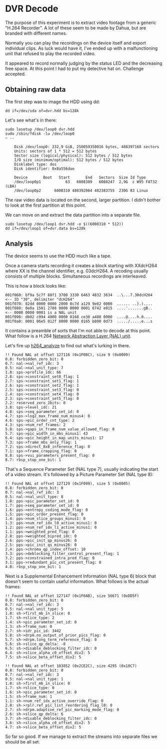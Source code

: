 # DVR Decode


The purpose of this experiment is to extract video footage from a generic "H.264 Recorder".
A lot of these seem to be made by Dahua, but are branded with different names.

Normally you can play the recordings on the device itself and export individual clips.
As luck would have it, I've ended up with a malfunctioning unit that refused to play the recorded video.

It appeared to record normally judging by the status LED and the decreasing free space.
At this point I had to put my detective hat on. Challenge accepted.

## Obtaining raw data

The first step was to image the HDD using dd:

    dd if=/dev/sda of=dvr.hdd bs=128k

Let's see what's in there:

    sudo losetup /dev/loop0 dvr.hdd
    sudo /sbin/fdisk -lu /dev/loop0                                                                                                                                                                          ~ --

        Disk /dev/loop0: 232,9 GiB, 250059350016 bytes, 488397168 sectors
        Units: sectors of 1 * 512 = 512 bytes
        Sector size (logical/physical): 512 bytes / 512 bytes
        I/O size (minimum/optimal): 512 bytes / 512 bytes
        Disklabel type: dos
        Disk identifier: 0x8a556dae

        Device       Boot   Start       End   Sectors  Size Id Type
        /dev/loop0p1           63   6008309   6008247  2,9G  c W95 FAT32 (LBA)
        /dev/loop0p2      6008310 488392064 482383755  230G 83 Linux

The raw video data is located on the second, larger partition.
I didn't bother to look at the first partition at this point.

We can move on and extract the data partition into a separate file.

    sudo losetup /dev/loop1 dvr.hdd -o $((6008310 * 512))
    dd if=/dev/loop1 of=dvr.data bs=128k

## Analysis

The device seems to use the HDD much like a tape.

Once a camera starts recording it creates a block starting with XXdcH264 where XX is the channel identifier, e.g. 03dcH264.
A recoding usually consists of multiple blocks. Simultaneous recordings are interleaved.

This is how a block looks like:

    001f060: bf9a 5c7f 88f1 3700 3330 6463 4832 3634  ..\...7.30dcH264   <-- ID "30", delimiter "dcH264"
    001f070: 82dd 0000 0800 2000 0c7d a129 9e02 0000  ...... ..}.)....
    001f080: 0e0a 1501 2708 0000 0000 0001 6742 e015  ....'.......gB..   <-- 0000 0000 0001 is a NAL unit
    001f090: db02 c094 4000 0000 0168 ce30 a480 0000  ....@....h.0....
    001f0a0: 0001 06e5 012f 8000 0000 0165 b800 0d73  ...../.....e...s

It contains a preamble of sorts that I'm not able to decode at this point.
What follow is a H.264 [Network Abstraction Layer (NAL) unit](http://en.wikipedia.org/wiki/Network_Abstraction_Layer).

Let's fire up [h264_analyze](https://github.com/aizvorski/h264bitstream) to find out what's lurking in there.

    !! Found NAL at offset 127116 (0x1F08C), size 9 (0x0009)
    0.8: forbidden_zero_bit: 0
    0.7: nal->nal_ref_idc: 3
    0.5: nal->nal_unit_type: 7
    1.8: sps->profile_idc: 66
    2.8: sps->constraint_set0_flag: 1
    2.7: sps->constraint_set1_flag: 1
    2.6: sps->constraint_set2_flag: 1
    2.5: sps->constraint_set3_flag: 0
    2.4: sps->constraint_set4_flag: 0
    2.3: sps->constraint_set5_flag: 0
    2.2: reserved_zero_2bits: 0
    3.8: sps->level_idc: 21
    4.8: sps->seq_parameter_set_id: 0
    4.7: sps->log2_max_frame_num_minus4: 0
    4.6: sps->pic_order_cnt_type: 2
    4.3: sps->num_ref_frames: 2
    5.8: sps->gaps_in_frame_num_value_allowed_flag: 0
    5.7: sps->pic_width_in_mbs_minus1: 43
    6.4: sps->pic_height_in_map_units_minus1: 17
    7.3: sps->frame_mbs_only_flag: 1
    7.2: sps->direct_8x8_inference_flag: 0
    7.1: sps->frame_cropping_flag: 0
    8.8: sps->vui_parameters_present_flag: 0
    8.7: rbsp_stop_one_bit: 1

That's a Sequence Parameter Set (NAL type 7), usually indicating the start of a video stream.
It's followed by a Picture Parameter Set (NAL type 8):

    !! Found NAL at offset 127129 (0x1F099), size 5 (0x0005)
    0.8: forbidden_zero_bit: 0
    0.7: nal->nal_ref_idc: 3
    0.5: nal->nal_unit_type: 8
    1.8: pps->pic_parameter_set_id: 0
    1.7: pps->seq_parameter_set_id: 0
    1.6: pps->entropy_coding_mode_flag: 0
    1.5: pps->pic_order_present_flag: 0
    1.4: pps->num_slice_groups_minus1: 0
    1.3: pps->num_ref_idx_l0_active_minus1: 0
    1.2: pps->num_ref_idx_l1_active_minus1: 0
    1.1: pps->weighted_pred_flag: 0
    2.8: pps->weighted_bipred_idc: 0
    2.6: pps->pic_init_qp_minus26: 0
    2.5: pps->pic_init_qs_minus26: 0
    2.4: pps->chroma_qp_index_offset: 10
    3.3: pps->deblocking_filter_control_present_flag: 1
    3.2: pps->constrained_intra_pred_flag: 0
    3.1: pps->redundant_pic_cnt_present_flag: 0
    4.8: rbsp_stop_one_bit: 1

Next is a Supplemental Enhancement Information (NAL type 6) block that doesn't seem to contain useful information.
What follows is the actual frames:

    !! Found NAL at offset 127147 (0x1F0AB), size 56671 (0xDD5F)
    0.8: forbidden_zero_bit: 0
    0.7: nal->nal_ref_idc: 3
    0.5: nal->nal_unit_type: 5
    1.8: sh->first_mb_in_slice: 0
    1.7: sh->slice_type: 2
    1.4: sh->pic_parameter_set_id: 0
    1.3: sh->frame_num: 0
    2.7: sh->idr_pic_id: 3442
    5.8: sh->drpm.no_output_of_prior_pics_flag: 0
    5.7: sh->drpm.long_term_reference_flag: 0
    5.6: sh->slice_qp_delta: -8
    6.5: sh->disable_deblocking_filter_idc: 0
    6.4: sh->slice_alpha_c0_offset_div2: 5
    7.5: sh->slice_beta_offset_div2: 5

    !! Found NAL at offset 183852 (0x2CE2C), size 4295 (0x10C7)
    0.8: forbidden_zero_bit: 0
    0.7: nal->nal_ref_idc: 3
    0.5: nal->nal_unit_type: 1
    1.8: sh->first_mb_in_slice: 0
    1.7: sh->slice_type: 0
    1.6: sh->pic_parameter_set_id: 0
    1.5: sh->frame_num: 1
    1.1: sh->num_ref_idx_active_override_flag: 0
    2.8: sh->rplr.ref_pic_list_reordering_flag_l0: 0
    2.7: sh->drpm.adaptive_ref_pic_marking_mode_flag: 0
    2.6: sh->slice_qp_delta: 6
    3.7: sh->disable_deblocking_filter_idc: 0
    3.6: sh->slice_alpha_c0_offset_div2: 5
    4.7: sh->slice_beta_offset_div2: 5

So far so good. If we manage to extract the streams into separate files we should be all set.
